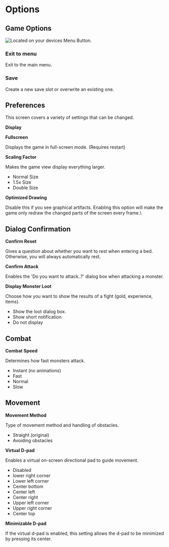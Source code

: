 # Options

## Game Options

<div align="left"><img src="../.gitbook/assets/controls_game_options.png" alt="Located on your devices Menu Button."></div>

### Exit to menu <a href="#exit_to_menu" id="exit_to_menu"></a>

Exit to the main menu.

### Save <a href="#save" id="save"></a>

Create a new save slot or overwrite an existing one.

## Preferences

This screen covers a variety of settings that can be changed.

**Display**

**Fullscreen**

Displays the game in full-screen mode. (Requires restart)

**Scaling Factor**

Makes the game view display everything larger.

* Normal Size
* 1.5x Size
* Double Size

**Optimized Drawing**

Disable this if you see graphical artifacts. Enabling this option will make the game only redraw the changed parts of the screen every frame.\


## **Dialog Confirmation**

**Confirm Reset**

Gives a question about whether you want to rest when entering a bed. Otherwise, you will always automatically rest.

**Confirm Attack**

Enables the 'Do you want to attack..?' dialog box when attacking a monster.

**Display Monster Loot**

Choose how you want to show the results of a fight (gold, experience, items).

* Show the loot dialog box.
* Show short notification
* Do not display

## **Combat**

**Combat Speed**

Determines how fast monsters attack.

* Instant (no animations)
* Fast
* Normal
* Slow

## **Movement**

**Movement Method**

Type of movement method and handling of obstacles.

* Straight (original)
* Avoiding obstacles

**Virtual D-pad**

Enables a virtual on-screen directional pad to guide movement.

* Disabled
* lower right corner
* Lower left corner
* Center bottom
* Center left
* Center right
* Upper left corner
* Upper right corner
* Center top

**Minimizable D-pad**

If the virtual d-pad is enabled, this setting allows the d-pad to be minimized by pressing its center.
